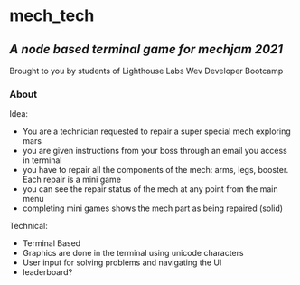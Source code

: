 # mech_tech
## *A node based terminal game for mechjam 2021*
Brought to you by students of Lighthouse Labs Wev Developer Bootcamp

### About

Idea:
 * You are a technician requested to repair a super special mech exploring mars
 * you are given instructions from your boss through an email you access in terminal 
 * you have to repair all the components of the mech: arms, legs, booster. Each repair is a mini game
 * you can see the repair status of the mech at any point from the main menu
 * completing mini games shows the mech part as being repaired (solid)

Technical:
 * Terminal Based
 * Graphics are done in the terminal using unicode characters
 * User input for solving problems and navigating the UI
 * leaderboard?
